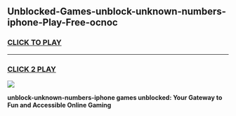 
## Unblocked-Games-unblock-unknown-numbers-iphone-Play-Free-ocnoc
<h3>
<a href="https://premium76.site?title=unblock-unknown-numbers-iphone&ref=18A1">CLICK TO PLAY</a></h3>
<hr>

<h3>
<a href="https://premium76.site?title=unblock-unknown-numbers-iphone&ref=18A1">CLICK 2 PLAY</a>
  
</h3>

<a href="https://premium76.site?title=unblock-unknown-numbers-iphone&ref=18A1"><img src="https://clearcache.store/games.png"></a>


**unblock-unknown-numbers-iphone games unblocked: Your Gateway to Fun and Accessible Online Gaming**
